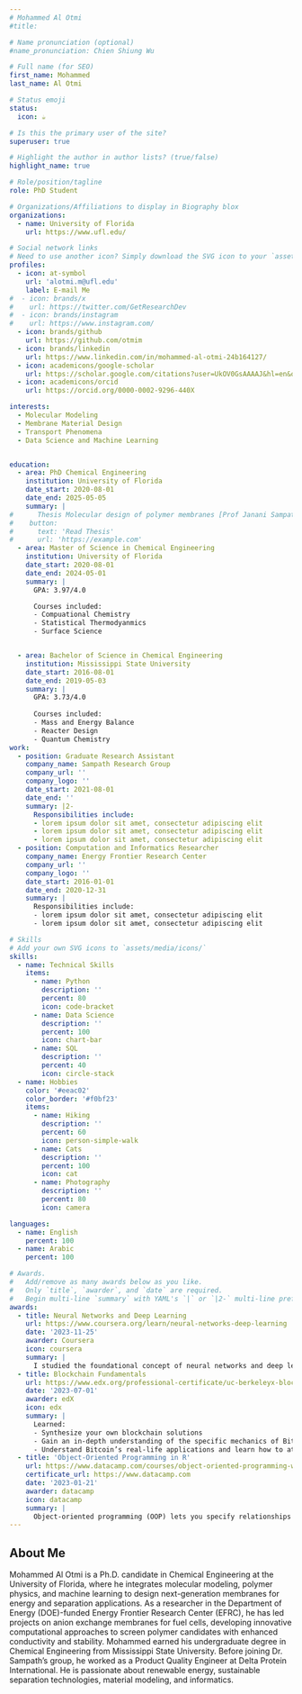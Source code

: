 ```yaml
---
# Mohammed Al Otmi
#title:

# Name pronunciation (optional)
#name_pronunciation: Chien Shiung Wu

# Full name (for SEO)
first_name: Mohammed
last_name: Al Otmi

# Status emoji
status:
  icon: ☕️

# Is this the primary user of the site?
superuser: true

# Highlight the author in author lists? (true/false)
highlight_name: true

# Role/position/tagline
role: PhD Student

# Organizations/Affiliations to display in Biography blox
organizations:
  - name: University of Florida
    url: https://www.ufl.edu/

# Social network links
# Need to use another icon? Simply download the SVG icon to your `assets/media/icons/` folder.
profiles:
  - icon: at-symbol
    url: 'alotmi.m@ufl.edu'
    label: E-mail Me
#  - icon: brands/x
#    url: https://twitter.com/GetResearchDev
#  - icon: brands/instagram
#    url: https://www.instagram.com/
  - icon: brands/github
    url: https://github.com/otmim
  - icon: brands/linkedin
    url: https://www.linkedin.com/in/mohammed-al-otmi-24b164127/
  - icon: academicons/google-scholar
    url: https://scholar.google.com/citations?user=UkOV0GsAAAAJ&hl=en&oi=ao
  - icon: academicons/orcid
    url: https://orcid.org/0000-0002-9296-440X

interests:
  - Molecular Modeling
  - Membrane Material Design
  - Transport Phenomena
  - Data Science and Machine Learning


education:
  - area: PhD Chemical Engineering
    institution: University of Florida
    date_start: 2020-08-01
    date_end: 2025-05-05
    summary: |
#      Thesis Molecular design of polymer membranes [Prof Janani Sampath ]. 
#    button:
#      text: 'Read Thesis'
#      url: 'https://example.com'
  - area: Master of Science in Chemical Engineering
    institution: University of Florida
    date_start: 2020-08-01
    date_end: 2024-05-01
    summary: |
      GPA: 3.97/4.0

      Courses included:
      - Compuational Chemistry
      - Statistical Thermodyanmics
      - Surface Science


  - area: Bachelor of Science in Chemical Engineering
    institution: Mississippi State University
    date_start: 2016-08-01
    date_end: 2019-05-03
    summary: |
      GPA: 3.73/4.0
      
      Courses included:
      - Mass and Energy Balance
      - Reacter Design
      - Quantum Chemistry
work:
  - position: Graduate Research Assistant
    company_name: Sampath Research Group
    company_url: ''
    company_logo: ''
    date_start: 2021-08-01
    date_end: ''
    summary: |2-
      Responsibilities include:
      - lorem ipsum dolor sit amet, consectetur adipiscing elit
      - lorem ipsum dolor sit amet, consectetur adipiscing elit
      - lorem ipsum dolor sit amet, consectetur adipiscing elit
  - position: Computation and Informatics Researcher
    company_name: Energy Frontier Research Center
    company_url: ''
    company_logo: ''
    date_start: 2016-01-01
    date_end: 2020-12-31
    summary: |
      Responsibilities include:
      - lorem ipsum dolor sit amet, consectetur adipiscing elit
      - lorem ipsum dolor sit amet, consectetur adipiscing elit

# Skills
# Add your own SVG icons to `assets/media/icons/`
skills:
  - name: Technical Skills
    items:
      - name: Python
        description: ''
        percent: 80
        icon: code-bracket
      - name: Data Science
        description: ''
        percent: 100
        icon: chart-bar
      - name: SQL
        description: ''
        percent: 40
        icon: circle-stack
  - name: Hobbies
    color: '#eeac02'
    color_border: '#f0bf23'
    items:
      - name: Hiking
        description: ''
        percent: 60
        icon: person-simple-walk
      - name: Cats
        description: ''
        percent: 100
        icon: cat
      - name: Photography
        description: ''
        percent: 80
        icon: camera

languages:
  - name: English
    percent: 100
  - name: Arabic
    percent: 100

# Awards.
#   Add/remove as many awards below as you like.
#   Only `title`, `awarder`, and `date` are required.
#   Begin multi-line `summary` with YAML's `|` or `|2-` multi-line prefix and indent 2 spaces below.
awards:
  - title: Neural Networks and Deep Learning
    url: https://www.coursera.org/learn/neural-networks-deep-learning
    date: '2023-11-25'
    awarder: Coursera
    icon: coursera
    summary: |
      I studied the foundational concept of neural networks and deep learning. By the end, I was familiar with the significant technological trends driving the rise of deep learning; build, train, and apply fully connected deep neural networks; implement efficient (vectorized) neural networks; identify key parameters in a neural network’s architecture; and apply deep learning to your own applications.
  - title: Blockchain Fundamentals
    url: https://www.edx.org/professional-certificate/uc-berkeleyx-blockchain-fundamentals
    date: '2023-07-01'
    awarder: edX
    icon: edx
    summary: |
      Learned:
      - Synthesize your own blockchain solutions
      - Gain an in-depth understanding of the specific mechanics of Bitcoin
      - Understand Bitcoin’s real-life applications and learn how to attack and destroy Bitcoin, Ethereum, smart contracts and Dapps, and alternatives to Bitcoin’s Proof-of-Work consensus algorithm
  - title: 'Object-Oriented Programming in R'
    url: https://www.datacamp.com/courses/object-oriented-programming-with-s3-and-r6-in-r
    certificate_url: https://www.datacamp.com
    date: '2023-01-21'
    awarder: datacamp
    icon: datacamp
    summary: |
      Object-oriented programming (OOP) lets you specify relationships between functions and the objects that they can act on, helping you manage complexity in your code. This is an intermediate level course, providing an introduction to OOP, using the S3 and R6 systems. S3 is a great day-to-day R programming tool that simplifies some of the functions that you write. R6 is especially useful for industry-specific analyses, working with web APIs, and building GUIs.
---
```


## About Me

Mohammed Al Otmi is a Ph.D. candidate in Chemical Engineering at the University of Florida, where he integrates molecular modeling, polymer physics, and machine learning to design next-generation membranes for energy and separation applications. As a researcher in the Department of Energy (DOE)-funded Energy Frontier Research Center (EFRC), he has led projects on anion exchange membranes for fuel cells, developing innovative computational approaches to screen polymer candidates with enhanced conductivity and stability. Mohammed earned his undergraduate degree in Chemical Engineering from Mississippi State University. Before joining Dr. Sampath’s group, he worked as a Product Quality Engineer at Delta Protein International. He is passionate about renewable energy, sustainable separation technologies, material modeling, and informatics.
